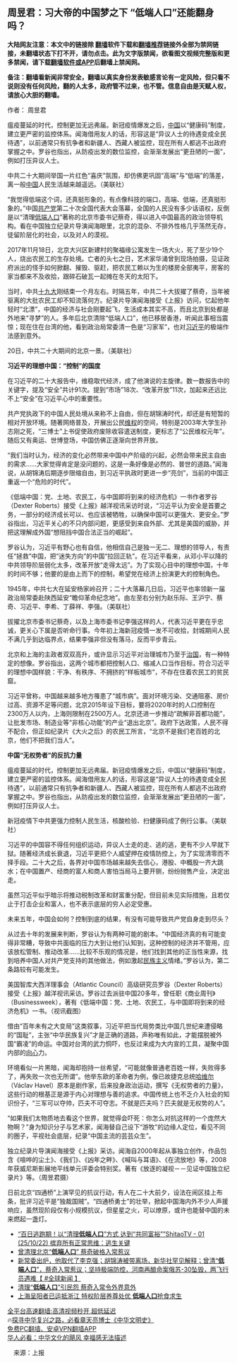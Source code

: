 <!-- 面包屑导航 --> <h2>周昱君：习大帝的中国梦之下 “低端人口”还能翻身吗？</h2> <p class="notice"><b>大陆网友注意：本文中的链接除 <a href="https://github.com/bannedbook/fanqiang" >翻墙</a>软件下载和<a href="https://github.com/killgcd/justmysocks/blob/master/README.md">翻墙推荐</a>链接外全部为禁网链接，未翻墙状态下打不开，请勿点击。此为文字版禁闻，欲看图文视频完整版和更多禁闻，请下载<a href="https://github.com/bannedbook/fanqiang">翻墙软件或APP</a>后翻墙上禁闻网。</p><p>备注：翻墙看新闻非常安全，翻墙以真实身份发表敏感言论有一定风险，但只看不说则没有任何风险，翻的人太多，政府管不过来，也不管。信息自由是天赋人权，请放心大胆的翻墙。</b></p>  <div class="entry"> <p>作者： 周昱君</p> <p id="summary">瘟疫蔓延的时代，控制更加无远弗届。新冠疫情爆发之后，<span class='wp_keywordlink_affiliate'><a href="https://www.bannedbook.org/" title="中国" target="_blank">中国</a></span>以“健康码”制度，建立更严密的监控体系。闻海借用友人的话，形容这是“异议人士的待遇变成全民待遇”，以前通常只有抗争者和新疆人、西藏人被监控，现在所有人都逃不出政府掌握之中。罗谷也指出，从防疫出发的数位监控，会渐渐发展出“更丑陋的一面”，例如打压异议人士。</p> <p id="conimg">中共二十大期间举国一片红色“喜庆”氛围，却仿佛更巩固“高端”与“低端”的落差，离一般<a href="https://www.bannedbook.org/bnews/tag/%E4%B8%AD%E5%9B%BD/" class="st_tag internal_tag" rel="tag" title="标签 中国 下的日志">中国</a>人民生活越来越遥远。（美联社）</p> <p>“我觉得低端这个词，还真挺形象的，有点像科技的端口，高端、低端，还真挺形象的。”中国<a href="https://www.bannedbook.org/bnews/tag/%e5%85%b1%e4%ba%a7%e5%85%9a/" class="st_tag internal_tag" rel="tag" title="标签 共产党 下的日志">共产党</a>第二十次全国代表大会落幕，全国的人民没有多少话语权，反倒是以“清理<a href="https://www.bannedbook.org/bnews/tag/%E4%BD%8E%E7%AB%AF%E4%BA%BA%E5%8F%A3/" class="st_tag internal_tag" rel="tag" title="标签 低端人口 下的日志">低端人口</a>”著称的北京市委书记蔡奇，得以进入中国最高的政治领导机构。看在中国独立纪录片导演闻海眼里，北京的混杂、不排外性格几乎荡然无存，徒留阶层化的社会，以及对人的漠视。</p> <p>2017年11月18日，北京大兴区新建村的聚福缘公寓发生一场大火，死了至少19个人，烧出农民工的生存处境。亡者的头七之日，艺术家华涌曾到现场拍摄，见证政府派出的怪手如何掀翻、摧毁、驱赶，把农民工赖以为生的楼房全部夷平，房客的家当都来不及收拾，跟碎石破瓦一起摊在冬天的太阳下。</p> <p>当时，中共<a href="https://www.bannedbook.org/bnews/tag/%e5%8d%81%e4%b9%9d%e5%a4%a7/" class="st_tag internal_tag" rel="tag" title="标签 十九大 下的日志">十九大</a>刚结束一个月左右。时隔五年，中共二十大拔擢了蔡奇，当年被驱离的大批农民工却不知流落何方。纪录片导演闻海接受《上报》访问，忆起他年轻时“北漂”，中国的经济与社会刚要起飞，生活成本其实不高，而且北京到处都是外地来“寻梦”的人。多年后北京清除“低端人口”，他已移居香港，听闻此事相当震惊；现在住在台湾的他，看到政治局常委清一色是“习家军”，也对<a href="https://www.bannedbook.org/bnews/tag/%e4%b9%a0%e8%bf%91%e5%b9%b3/" class="st_tag internal_tag" rel="tag" title="标签 习近平 下的日志">习近平</a>的极端作法感到意外。</p> <p>20日，中共二十大期间的北京一景。（美联社）</p> <p><strong>习近平的理想中国：“控制”的国度</strong></p>  <p>在习近平的二十大报告中，维稳取代经济，成了他演说的主旋律。数一数报告中的关键字，提及“安全”共计91次。提到“市场”18次、“改革开放”11次，加起来还远比不上“安全”在习近平心中的重要性。</p> <p>共产党执政下的中国人民处境从来称不上自由，但在胡锦涛时代，却还是有短暂的相对开放环境。随著网络普及，开展出公民<span class='wp_keywordlink_affiliate'><a href="https://www.bannedbook.org/bnews/weiquan/" title="维权" target="_blank">维权</a></span>的空间，特别是2003年大学生孙志刚之死，“三博士”上书促使政府废除收容遣送制度，更标志了“公民维权元年”。随后又有奥运、世博登场，中国仿佛正逐渐向世界开放。</p> <p>“我们当时认为，经济的变化必然带来中国中产阶级的兴起，必然会带来民主自由的需求……大家觉得肯定是没问题的，这是一条好像是必然的、普世的道路。”闻海说，从胡锦涛后期逐步限缩自由，到习近平执政时更进一步“亮剑”，当前的中国正重返一个“危险的时代”。</p> <p>《低端中国：党、土地、农民工，与中国即将到来的经济危机》一书作者罗谷（Dexter Roberts）接受《上报》越洋视讯采访时说，“习近平认为安全是首要之务，一部分的经济成长可以、也应该被牺牲，以确保中国可以更强大、更安全。”罗谷指出，习近平关心的不只内部问题，更感受到来自外部、尤其是美国的威胁，并把这理解成外国“想阻挡中国合法正当的崛起”。</p> <p>罗谷认为，习近平有野心也有自信，他相信自己是独一无二、理想的领导人，有责任“拯救”中国，把“迷失方向”的中国“拉回正轨”。在习近平看来，从邓小平以降的中共领导阶层弱化太多，改革开放“走得太远”。为了实现心目中的理想中国，十年的时间不够；他要的是由上而下的控制，希望党在经济上扮演更大的控制角色。</p> <p>1945年，中共七大在延安杨家岭召开；二十大落幕几日后，习近平也率领新一届政治局常委赴陕西延安“瞻仰革命纪念地”。由左至右分别为赵乐际、王沪宁、蔡奇、习近平、李希、丁薛祥、李强。（美联社）</p> <p>拔擢北京市委书记蔡奇，以及上海市委书记李强这样的人，代表习近平更在乎忠诚，更关心下属是否听命行事。今年初上海新冠疫情一发不可收拾，封城期间人民不满几乎到达临界点，结果李强非但没有落马，反而平步青云。</p> <p>北京和上海的主政者双双高升，或许显示习近平对治理城市乃至于<span class='wp_keywordlink'><a href="https://www.bannedbook.org/forum24/topic8925.html" title="《治国大道》" target="_blank">治国</a></span>，有一种特定的想像。罗谷指出，这两个城市都把控制人口、缩减人口当作目标，符合习近平的理想中国样貌：干净、有秩序、不拥挤的“样板城市”，不存在住着农民工的贫民窟。</p>  <p>习近平曾称，中国越来越多地方罹患了“城市病”。面对环境污染、交通阻塞、房价过高、资源不足等问题，北京2015年设下目标，要将2020年时的人口控制在2300万人以内，上海则限制在2500万人。北京还进一步推动“疏解非首都功能”，让批发市场、制造业等“非核心功能”的产业“退出北京”。政府下达政策，人民不得不配合，但正如纪录片《大火之后》的农民工所言，“北京不是我们老百姓的北京，他们不把我们当人”。</p> <p><strong>中国“无权势者”的反抗力量</strong></p> <p>瘟疫蔓延的时代，控制更加无远弗届。新冠疫情爆发之后，中国以“健康码”制度，建立更严密的监控体系。闻海借用友人的话，形容这是“异议人士的待遇变成全民待遇”，以前通常只有抗争者和新疆人、西藏人被监控，现在所有人都逃不出政府掌握之中。罗谷也指出，从防疫出发的数位监控，会渐渐发展出“更丑陋的一面”，例如打压异议人士。</p> <p>新冠疫情下中共更强力控制人民生活，核酸检验、扫健康码成了例行公事。（美联社）</p> <p>习近平的中国容不得任何组织运动，异议人士走的走、逃的逃，更有不少人早就下狱。随著经济成长衰退，习近平更把个人威望押在疫情防控上，为了实现清零而不择手段。二十大之后，各界对中国市场越来越失去信心，港股、中概股一齐大跳水；在中国置产、经商的富人和商人害怕当局马上要开铡，纷纷抛售产业，决定出走。</p> <p>虽然习近平似乎暗示将推动税制改革和财富重分配，但目前未见实际措施，且若仅止于打击企业和富人，也不表示底层的穷人必定受惠。</p> <p>未来五年，中国会如何？控制到底的结果，有没有可能导致共产党自身走到尽头？</p> <p>从过去十年的发展来判断，罗谷认为有两种可能的剧本。“中国经济真的有可能变得非常糟，导致中共面临的压力大到让他们认知到，这种控制的经济并不管用，应该放松管制、推动改革……比较不乐观的情况是，他们找到其他的正当性来源，找到培养中国人对共产党支持的其他做法，例如激起<span class='wp_keywordlink'><a href="https://www.bannedbook.org/forum11/topic333.html" title="禁片：民族主义和三座大山" target="_blank">民族主义</a></span>情绪。”罗谷认为，第二条路较有可能发生。</p>  <p>美国智库大西洋理事会（Atlantic Council）高级研究员罗谷（Dexter Roberts）接受《上报》越洋视讯采访。罗谷过去派驻中国20多年，曾任职《商业周刊》（Businessweek），著有《低端中国：党、土地、农民工，与中国即将到来的经济危机》一书。（视讯截图）</p> <p>借由“百年未有之大变局”这类叙事，习近平把当代局势类比中国几世纪来遭侵略的“国耻”，主张“中华民族复兴”才是正确的道路，声称唯有如此，才能摆脱被外国“霸凌”的命运。中国对台湾的武力恫吓，也反过来成为大内宣的工具，凝聚中国内部的<a href="https://www.bannedbook.org/bnews/tag/%e5%90%91%e5%bf%83/" class="st_tag internal_tag" rel="tag" title="标签 向心 下的日志">向心</a>力。</p> <p>环境看似一片黑暗，闻海却抱持一丝希望，“可能就像普通老百姓一样，失败得多了，再失败一次也无所谓”。他举东欧的革命者为例，像已故捷克总统<span class='wp_keywordlink'><a href="https://www.bannedbook.org/forum2/topic1613.html" title="哈维尔《哈维尔文集》" target="_blank">哈维尔</a></span>（Václav Havel）原本是剧作家，后来投身政治运动，撰写《无权势者的力量》，这些行动的根基正是源于内心对理想与善的追求。中国传统上也不乏介入社会的知识份子，“三军可以夺帅，匹夫不可夺志。不就是匹夫吗？匹夫就是无权势的人”。</p> <p>“如果我们太物质地去看这个世界，就觉得会吓死：你怎么对抗这样的一个庞然大物啊？”身为知识分子与艺术家，闻海替自己设下“游牧”的边缘人定位，看见不同的圈子，平视社会底层，纪录“中国主流的芸芸众生”。</p> <p>独立纪录片导演闻海接受《上报》采访。闻海自2000年起从事独立创作，作品包含《喧哗的尘土》、《我们》、《凶年之畔》、《喊叫与耳语》、《在流放地》等，2008年获威尼斯影展地平线单元评委会特别奖。著有《放逐的凝视－－见证中国独立纪录片》等。（周昱君摄）</p> <p>日前北京“四通桥”上演罕见的抗议行动，有人在二十大前夕，设法在闹区挂上布条，批评习近平是“独裁国贼”。“四通桥勇士”的壮举，掀起中国海内外不少人声援响应，虽然现阶段仅有小规模抗议，但星星之火，可以燎原，或许也能替中国的未来燃起一盏灯。</p> <!--<div id="taboola-mid-1"></div>--><ul class='op-related-articles' title='相关阅读'> <li><a href='https://www.bannedbook.org/bnews/sohnews/20221027/1802605.html' target='_blank'>“百日逃跑期！以“清理<b>低端人口</b>”方式 达到“共同富裕””ShitaoTV - 01 (25/10/22) 摈弃所有正常思维：逃生关键</a></li> <li><a href='https://www.bannedbook.org/bnews/bannedvideo/20221024/1801429.html' target='_blank'>曾清理北京“<b>低端人口</b>” 蔡奇破格入常惹议</a></li> <li><a href='https://www.bannedbook.org/bnews/bannedvideo/20221024/1801313.html' target='_blank'>新常委出炉，他取代了李克强；胡锦涛被带离场，新华社罕见解释；曾清“<b>低端人口</b>”，蔡奇入常惹议；坚持极端防控，河南再酿命案俄苏-30坠毁，两飞行员遇难【 #全球新闻 】</a></li> <li><a href='https://www.bannedbook.org/bnews/cbnews/20221023/1801020.html' target='_blank'>清理“<b>低端人口</b>”引民怨 蔡奇入常令外界意外</a></li> <li><a href='https://www.bannedbook.org/bnews/headline/20220406/1715215.html' target='_blank'>上海呈阳者已运抵浙江 特权阶层养尊处优 <b>低端人口</b>抢食求生</a></li> </ul> <p class="texttj"> <a href="https://github.com/bannedbook/fanqiang/wiki/V2ray%E6%9C%BA%E5%9C%BA" target="_blank">全平台高速翻墙:高清视频秒开,超低延迟</a><br/> 🔥<a href="https://www.bannedbook.org/bnews/comments/20220808/1768773.html" target="_blank">探寻中华复兴之路，必看章天亮博士《中华文明史》</a><br/> <a href="https://github.com/bannedbook/fanqiang/wiki/%E7%A6%81%E9%97%BB%E7%BD%91%E5%AE%89%E5%8D%93%E7%BF%BB%E5%A2%99%E6%96%B0%E9%97%BBAPP" target="_blank">免费PC翻墙、安卓VPN翻墙APP</a><br/> <a href="https://www.bannedbook.org/bnews/comments/20220220/1694796.html" target="_blank">华人必看：中华文化的飓风 幸福感无法描述</a><br/> </p><p class="src-info">　来源：上报 </p> <a name='sharetosocial'></a> <div style="margin-bottom:5px;padding-bottom:5px;clear:both"> <div id="archive-pix-1" class="banner-ads"> <!-- AuctionX Display platform tag START --> <div id="27602x728x90x621x_ADSLOT1" clicktrack="%%CLICK_URL_ESC%%"></div>  <!-- AuctionX Display platform tag END --> </div> <div id="archive-pix-2" class="banner-ads"> <!-- AuctionX Display platform tag START --> <div id="27556x300x250x621x_ADSLOT1" clicktrack="%%CLICK_URL_ESC%%" style="margin:0 auto;text-align:center"></div>  <!-- AuctionX Display platform tag END --> </div> </div>  <div id="archive-pix-1" class="banner-ads"> <!-- AuctionX Display platform tag START --> <div id="27603x728x90x621x_ADSLOT1" clicktrack="%%CLICK_URL_ESC%%"></div>  <!-- AuctionX Display platform tag END --> </div> </div><!--END ENTRY--> 